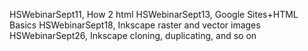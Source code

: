 HSWebinarSept11, How 2 html
HSWebinarSept13, Google Sites+HTML Basics
HSWebinarSept18, Inkscape raster and vector images
HSWebinarSept26, Inkscape cloning, duplicating, and so on
